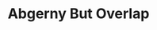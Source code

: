 ---
slug: abgerny-but-overlap
title: Abgerny But Overlap
description: "Abgerny But Overlap is an exciting online game. Play for free directly in your browser!"
icon: /images/new_mods/Abgerny But Overlap.png
url: https://wowtbc.net/sprunkin/abgerny-overlap/index.html
previewImage: /images/new_mods/Abgerny But Overlap.png
type: new mods

# SEO配置
seo:
  title: "Abgerny But Overlap - Play Free Online Game | Fun Browser Games"
  description: "Abgerny But Overlap - Play this fun online game for free in your browser. No download required!"
  ogImage: "/images/new_mods/Abgerny But Overlap.png"
  keywords: "abgerny-but-overlap, online game, browser game, free game, new mods game, play online"

videoUrls:
  - https://www.youtube.com/embed/example1
  - https://www.youtube.com/embed/example2

whyPlay:
  title: "Why Play Abgerny But Overlap?"
  items:
    - "Immersive Gameplay: Abgerny But Overlap offers an engaging and immersive gaming experience that will keep you entertained for hours"
    - "Challenging Levels: Test your skills with increasingly difficult challenges and obstacles"
    - "Beautiful Graphics: Enjoy stunning visuals and smooth animations that bring the game world to life"
    - "Regular Updates: New content and features are added regularly to keep the game fresh and exciting"
    - "Free to Play: Experience all the fun without spending a penny"
    - "Community Features: Connect with other players, share strategies, and compete for high scores"
    - "Cross-Platform: Play on any device with a web browser, no downloads required"

features:
  title: "Key Features of Abgerny But Overlap"
  image: "/images/new_mods/Abgerny But Overlap.png"
  items:
    - "Intuitive Controls: Easy to learn controls make Abgerny But Overlap accessible for players of all skill levels"
    - "Multiple Game Modes: Enjoy various gameplay options that provide different challenges and experiences"
    - "Character Customization: Personalize your gaming experience with unique characters and items"
    - "Achievement System: Complete special tasks to earn rewards and recognition"
    - "Leaderboards: Compete with players worldwide and see who can achieve the highest scores"

characteristics:
  title: "Game Characteristics"
  image: "/images/new_mods/Abgerny But Overlap.png"
  items:
    - "Genre: New mods game with elements of strategy and skill"
    - "Difficulty: Suitable for both casual gamers and those seeking a challenge"
    - "Play Time: Quick sessions or extended gameplay, depending on your preference"
    - "Art Style: Vibrant and engaging visuals that enhance the gaming experience"
    - "Sound Design: Immersive audio that complements the gameplay perfectly"

info: "Abgerny But Overlap is an exciting online game that offers players a unique and engaging gaming experience. With its intuitive controls, stunning visuals, and challenging gameplay, Abgerny But Overlap provides hours of entertainment for players of all ages and skill levels. Whether you're looking for a quick gaming session during a break or an extended play session, Abgerny But Overlap delivers an immersive experience that will keep you coming back for more. The game features multiple levels of increasing difficulty, ensuring that players are constantly challenged as they progress. With regular updates adding new content and features, Abgerny But Overlap remains fresh and exciting, providing endless entertainment options for its growing community of players."

howToPlayIntro: "Welcome to Abgerny But Overlap! This guide will walk you through the basics and help you master the game. Whether you're a beginner or looking to improve your skills, these tips and instructions will enhance your gaming experience."

howToPlaySteps:
  - title: "Getting Started"
    description: "Begin your Abgerny But Overlap adventure by familiarizing yourself with the controls. Use your keyboard or mouse to navigate through the game interface. The tutorial will guide you through the basic mechanics and help you understand the objectives."
  - title: "Understanding the Objectives"
    description: "In Abgerny But Overlap, your main goal is to progress through levels by completing specific objectives. Each level presents unique challenges that require different strategies and approaches."
  - title: "Mastering the Controls"
    description: "Practice using the controls to improve your precision and reaction time. Abgerny But Overlap requires quick reflexes and strategic thinking to overcome obstacles and defeat opponents."
  - title: "Utilizing Power-ups"
    description: "Collect power-ups throughout the game to enhance your abilities and overcome difficult challenges. Each power-up offers unique advantages that can be crucial for success."
  - title: "Developing Strategies"
    description: "As you progress in Abgerny But Overlap, develop effective strategies for different scenarios. Analyze patterns, anticipate challenges, and adapt your approach to maximize your performance."

faq:
  title: "Frequently Asked Questions about Abgerny But Overlap"
  items:
    - question: "Is Abgerny But Overlap free to play?"
      answer: "Yes, Abgerny But Overlap is completely free to play directly in your web browser. No downloads or purchases are required to enjoy the full game experience."
    - question: "Can I play Abgerny But Overlap on mobile devices?"
      answer: "Yes, Abgerny But Overlap is optimized for both desktop and mobile play. You can enjoy the game on any device with a web browser and internet connection."
    - question: "Are there any in-game purchases?"
      answer: "While Abgerny But Overlap is free to play, there may be optional in-game purchases available for cosmetic items or additional features that don't affect core gameplay."
    - question: "How often is Abgerny But Overlap updated?"
      answer: "The developers regularly update Abgerny But Overlap with new content, features, and improvements based on player feedback and game performance."
    - question: "Can I play Abgerny But Overlap offline?"
      answer: "Currently, Abgerny But Overlap requires an internet connection to play as it's a browser-based online game."
    - question: "Is Abgerny But Overlap suitable for children?"
      answer: "Yes, Abgerny But Overlap is designed to be family-friendly and suitable for players of all ages."
    - question: "How do I report bugs or issues?"
      answer: "If you encounter any problems while playing Abgerny But Overlap, you can report them through the game's support page or contact the developers directly through their website."
    - question: "Still Have Questions?"
      answer: "If you have additional questions about Abgerny But Overlap that aren't covered in this FAQ, please visit our support center or contact our customer service team for assistance."
---
